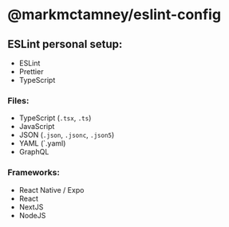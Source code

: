 # @markmctamney/eslint-config

## ESLint personal setup:

- ESLint
- Prettier
- TypeScript

### Files: 

- TypeScript (`.tsx`, `.ts`)
- JavaScript
- JSON (`.json`, `.jsonc`, `.json5`)
- YAML (`.yaml)
- GraphQL

### Frameworks:

- React Native / Expo
- React
- NextJS
- NodeJS
